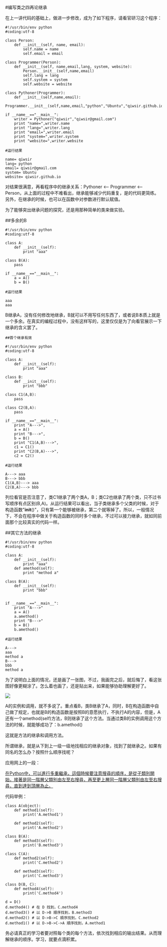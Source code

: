 #编写类之四再论继承

在上一讲代码的基础上，做进一步修改，成为了如下程序，请看官研习这个程序：

	#!/usr/bin/env python
	#coding:utf-8
	
	class Person:
	    def __init__(self, name, email):
	        self.name = name
	        self.email = email
	    
	class Programmer(Person):
	    def __init__(self, name,email,lang, system, website):
	        Person.__init__(self,name,email)
	        self.lang = lang
	        self.system = system
	        self.website = website
	
	class Pythoner(Programmer):
	    def __init__(self,name,email):
	        Programmer.__init__(self,name,email,"python","Ubuntu","qiwsir.github.io")
	
	if __name__=="__main__":
	    writer = Pythoner("qiwsir","qiwsir@gmail.com")
	    print "name=",writer.name
	    print "lang=",writer.lang
	    print "email=",writer.email
	    print "system=",writer.system
	    print "website=",writer.website

    #运行结果
    
    name= qiwsir
    lang= python
    email= qiwsir@gmail.com
    system= Ubuntu
    website= qiwsir.github.io

对结果很满意，再看程序中的继承关系：Pythoner <-- Programmer <-- Person，从上面的过程中不难看出，继承能够减少代码重复，是的代码更简练。另外，在继承的时候，也可以在函数中对参数进行默认赋值。

为了能够突出继承问题的探究，还是用那种简单的类来做实验。

##多余的B

    #!/usr/bin/env python
    #coding:utf-8
    
    class A:
        def __init__(self):
            print "aaa"

    class B(A):
        pass

    if __name__=="__main__":
        a = A()
        b = B()

    #运行结果
    
    aaa
    aaa

B继承A，没有任何修改地继承，B就可以不用写任何东西了，或者说B本质上就是一个多余。在真实的编程过程中，没有这样写的，这里仅仅是为了向看官展示一下继承的含义罢了。

	##首个继承有效
	
	#!/usr/bin/env python
	#coding:utf-8
	
	class A:
	    def __init__(self):
	        print "aaa"
	
	class B:
	    def __init__(self):
	        print "bbb"
	
	class C1(A,B):
	    pass
	
	class C2(B,A):
	    pass
	
	if __name__=="__main__":
	    print "A--->",
	    a = A()
	    print "B--->",
	    b = B()
	    print "C1(A,B)--->",
	    c1 = C1()
	    print "C2(B,A)--->",
	    c2 = C2()
	
	#运行结果
	
	A---> aaa
	B---> bbb
	C1(A,B)---> aaa
	C2(B,A)---> bbb

列位看官是否注意了，类C1继承了两个类A，B；类C2也继承了两个类，只不过书写顺序有点区别(B,A)。从运行结果可以看出，当子类继承多个父类的时候，对于构造函数"__init__()"，只有第一个能够被继承，第二个就等掉了。所以，一般情况下，不会在程序中做关于构造函数的同时多个继承，不过可以接力继承，就如同前面那个比较真实的代码一样。

##其它方法的继承

	#!/usr/bin/env python
	#coding:utf-8
	
	class A:
	    def __init__(self):
	        print "aaa"
	    def amethod(self):
	        print "method a"
	
	class B(A):
	    def __init__(self):
	        print "bbb"
	
	
	if __name__=="__main__":
	    print "A--->"
	    a = A()
	    a.amethod()
	    print "B--->"
	    b = B()
	    b.amethod()
	
    #运行结果
	
    A--->
	aaa
	method a
	B--->
	bbb
	method a

为了说明白上面的情况，还是画了一张图，不过，我画完之后，就后悔了，看这张图好像更糊涂了。怎么着也画了，还是贴出来，如果能够协助理解更好了。

![](../Pictures/22001.png)

A的实例和调用，就不多说了。重点看B，类B继承了A，同时，B在构造函数中自己做了规定，也就是B的构造函数是按照B的意愿执行，不执行A的内容，但是，A还有一个amethod(self)方法，B则继承了这个方法。当通过类B的实例调用这个方法的时候，就能够成功了：b.amethod()

这就是方法的继承和调用方法。

所谓继承，就是从下到上一级一级地找相应的继承对象，找到了就继承之。如果有同名的怎么办？按照什么顺序找呢？

应用网上的一段：

[在Python中，可以進行多重繼承，這個時候要注意搜尋的順序，是從子類別開始，接著是同一階層父類別由左至右搜尋，再至更上層同一階層父類別由左至右搜尋，直到達到頂層為止。](http://openhome.cc/Gossip/Python/Inheritance.html)

代码举例：

    class A(object):
        def method1(self):
            print('A.method1')
                        
        def method2(self):
            print('A.method2')
                                            
    class B(A):
        def method3(self):
            print('B.method3')
                                                                
    class C(A):
        def method2(self):
            print('C.method2')
        
        def method3(self):
            print('C.method3')
                                                                                                        
    class D(B, C):
        def method4(self):
            print('C.method4')

    d = D()
    d.method4() # 在 D 找到，C.method4
    d.method3() # 以 D->B 順序找到，B.method3
    d.method2() # 以 D->B->C 順序找到，C.method2
    d.method1() # 以 D->B->C->A 順序找到，A.method1

务必请真正的学习者要对照每个类的每个方法，依次找到相应的输出结果。从而理解继承的顺序。学习，就要点滴积累。
